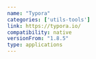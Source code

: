 ```yaml
---
name: "Typora"
categories: ['utils-tools']
link: https://typora.io/
compatibility: native
versionFrom: "1.8.5"
type: applications
---
```


